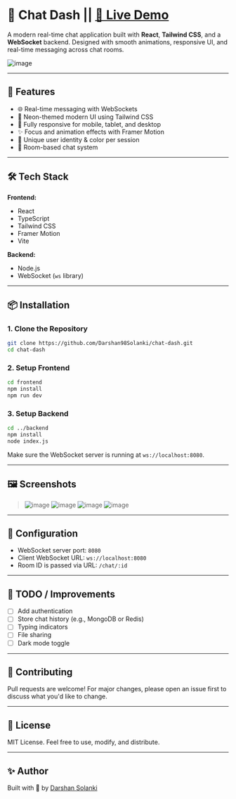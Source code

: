 # 💬 Chat Dash || [<b>🚀 Live Demo</b>](https://chat-dash-1.onrender.com/)

A modern real-time chat application built with **React**, **Tailwind CSS**, and a **WebSocket** backend. Designed with smooth animations, responsive UI, and real-time messaging across chat rooms.

![image](https://github.com/user-attachments/assets/25afc2b6-c6f3-4931-b9b2-7938923afe35)


---

## 🚀 Features

- 🌐 Real-time messaging with WebSockets
- 🎨 Neon-themed modern UI using Tailwind CSS
- 📱 Fully responsive for mobile, tablet, and desktop
- ✨ Focus and animation effects with Framer Motion
- 🧠 Unique user identity & color per session
- 🔐 Room-based chat system

---

## 🛠 Tech Stack

**Frontend:**
- React
- TypeScript
- Tailwind CSS
- Framer Motion
- Vite

**Backend:**
- Node.js
- WebSocket (`ws` library)

---

## 📦 Installation

### 1. Clone the Repository

```bash
git clone https://github.com/Darshan98Solanki/chat-dash.git
cd chat-dash
````

### 2. Setup Frontend

```bash
cd frontend
npm install
npm run dev
```

### 3. Setup Backend

```bash
cd ../backend
npm install
node index.js
```

Make sure the WebSocket server is running at `ws://localhost:8080`.

---

## 🖼️ Screenshots

> ![image](https://github.com/user-attachments/assets/dfa718a1-d4bf-4763-b362-8f4305850ec3)
> ![image](https://github.com/user-attachments/assets/1f5d659b-e173-421e-8287-aa23368bc419)
> ![image](https://github.com/user-attachments/assets/ce6631fb-d944-414d-b494-8b8db02d9d13)
> ![image](https://github.com/user-attachments/assets/855864ab-c4d8-4326-b1a9-3a9f8b3f26fe)





---

## 🔧 Configuration

* WebSocket server port: `8080`
* Client WebSocket URL: `ws://localhost:8080`
* Room ID is passed via URL: `/chat/:id`

---

## 🧪 TODO / Improvements

* [ ] Add authentication
* [ ] Store chat history (e.g., MongoDB or Redis)
* [ ] Typing indicators
* [ ] File sharing
* [ ] Dark mode toggle

---

## 🤝 Contributing

Pull requests are welcome! For major changes, please open an issue first to discuss what you'd like to change.

---

## 📄 License

MIT License. Feel free to use, modify, and distribute.

---

## ✨ Author

Built with 💙 by [Darshan Solanki](https://github.com/Darshan98Solanki)
